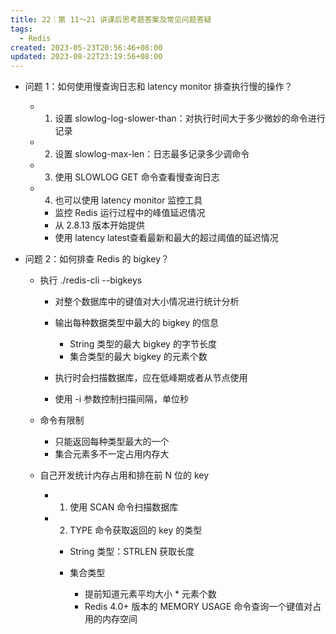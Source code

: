 ```yaml
---
title: 22｜第 11～21 讲课后思考题答案及常见问题答疑
tags:
  - Redis
created: 2023-05-23T20:56:46+08:00
updated: 2023-08-22T23:19:56+08:00
---
```


- 问题 1：如何使用慢查询日志和 latency monitor 排查执行慢的操作？

  - 1. 设置 slowlog-log-slower-than：对执行时间大于多少微妙的命令进行记录
  - 2. 设置 slowlog-max-len：日志最多记录多少调命令
  - 3. 使用 SLOWLOG GET 命令查看慢查询日志
  - 4. 也可以使用 latency monitor 监控工具

    - 监控 Redis 运行过程中的峰值延迟情况
    - 从 2.8.13 版本开始提供
    - 使用 latency latest查看最新和最大的超过阈值的延迟情况

- 问题 2：如何排查 Redis 的 bigkey？

  - 执行 ./redis-cli --bigkeys

    - 对整个数据库中的键值对大小情况进行统计分析
    - 输出每种数据类型中最大的 bigkey 的信息

      - String 类型的最大 bigkey 的字节长度
      - 集合类型的最大 bigkey 的元素个数

    - 执行时会扫描数据库，应在低峰期或者从节点使用
    - 使用 -i 参数控制扫描间隔，单位秒

  - 命令有限制

    - 只能返回每种类型最大的一个
    - 集合元素多不一定占用内存大

  - 自己开发统计内存占用和排在前 N 位的 key

    - 1. 使用 SCAN 命令扫描数据库
    - 2. TYPE 命令获取返回的 key 的类型

      - String 类型：STRLEN 获取长度
      - 集合类型

        - 提前知道元素平均大小 * 元素个数
        - Redis 4.0+ 版本的 MEMORY USAGE 命令查询一个键值对占用的内存空间
